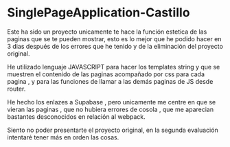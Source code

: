 ﻿# SinglePageApplication-Castillo
Este ha sido un proyecto unicamente te hace la función estetica de las paginas que se te pueden mostrar, esto es lo mejor que he podido hacer en 3 dias después de los errores que he tenido y de la eliminación del proyecto original.

He utilizado lenguaje JAVASCRIPT para hacer los templates string y que se muestren el contenido de las paginas acompañado por css para cada pagina , y para las funciones de llamar a las demás paginas de JS desde router. 

He hecho los enlazes a Supabase , pero unicamente me centre en que se vieran las paginas , que no hubiera errores de cosola , que me aparecian bastantes desconocidos en relación al webpack.

Siento no poder presentarte el proyecto original, en la segunda evaluación intentaré tener más en orden las cosas.



